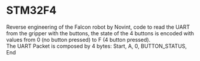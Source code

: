 # STM32F4
Reverse engineering of the Falcon robot by Novint, code to read the UART from the gripper with the buttons, the state of the 4 buttons is encoded with values from 0 (no button pressed) to F (4 button pressed). <br />
The UART Packet is composed by 4 bytes: Start, A, 0, BUTTON_STATUS, End

